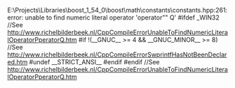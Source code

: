 E:\\Projects\\Libraries\\boost\_1\_54\_0\\boost\\math\\constants\\constants.hpp:261:
error: unable to find numeric literal operator 'operator"" Q' \#ifdef
\_WIN32 //See
http://www.richelbilderbeek.nl/CppCompileErrorUnableToFindNumericLiteralOperatorPperatorQ.htm
\#if !(\_\_GNUC\_\_ &gt;= 4 && \_\_GNUC\_MINOR\_\_ &gt;= 8) //See
http://www.richelbilderbeek.nl/CppCompileErrorSwprintfHasNotBeenDeclared.htm
\#undef \_\_STRICT\_ANSI\_\_ \#endif \#endif //See
http://www.richelbilderbeek.nl/CppCompileErrorUnableToFindNumericLiteralOperatorPperatorQ.htm
